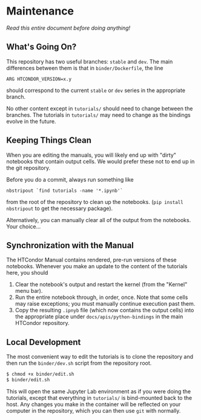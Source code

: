 # Maintenance

*Read this entire document before doing anything!*

## What's Going On?

This repository has two useful branches: `stable` and `dev`.
The main differences between them is that in `binder/Dockerfile`, the line
```docker
ARG HTCONDOR_VERSION=x.y
```
should correspond to the current `stable` or `dev` series in the appropriate branch.

No other content except in `tutorials/` should need to change between the branches.
The tutorials in `tutorials/` may need to change as the bindings evolve in the future.

## Keeping Things Clean

When you are editing the manuals, you will likely end up with "dirty" notebooks
that contain output cells. We would prefer these not to end up in the git repository.

Before you do a commit, always run something like 
```
nbstripout `find tutorials -name '*.ipynb'`
```
from the root of the repository to clean up the notebooks.
(`pip install nbstripout` to get the necessary package).

Alternatively, you can manually clear all of the output from the notebooks.
Your choice...

## Synchronization with the Manual

The HTCondor Manual contains rendered, pre-run versions of these notebooks.
Whenever you make an update to the content of the tutorials here, you should

1. Clear the notebook's output and restart the kernel (from the "Kernel" menu bar).
1. Run the entire notebook through, in order, once. Note that some cells may raise exceptions; you must manually continue execution past them.
1. Copy the resulting `.ipnyb` file (which now contains the output cells) into the appropriate place under `docs/apis/python-bindings` in the main HTCondor repository.

## Local Development

The most convenient way to edit the tutorials is to clone the repository and then
run the `binder/dev.sh` script from the repository root.
```bash
$ chmod +x binder/edit.sh
$ binder/edit.sh
```
This will open the same Jupyter Lab environment as if you were doing the tutorials,
except that everything in `tutorials/` is bind-mounted back to the host.
Any changes you make in the container will be reflected on your computer in the repository,
which you can then use `git` with normally.
